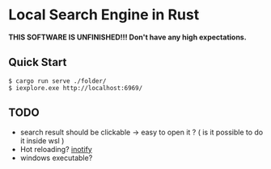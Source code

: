 # Local Search Engine in Rust

**THIS SOFTWARE IS UNFINISHED!!! Don't have any high expectations.**

## Quick Start

```console
$ cargo run serve ./folder/
$ iexplore.exe http://localhost:6969/
```

## TODO

- search result should be clickable -> easy to open it ? ( is it possible to do it inside wsl )
- Hot reloading? [inotify](https://docs.rs/inotify/latest/inotify/)
- windows executable?